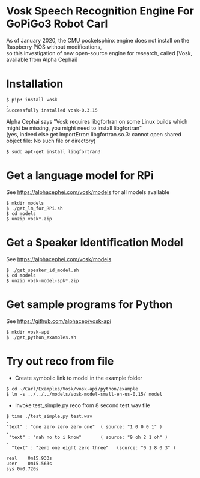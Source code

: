 # Vosk Speech Recognition Engine For GoPiGo3 Robot Carl

As of January 2020, the CMU pocketsphinx engine does not install on the Raspberry PiOS without modifications,  
so this investigation of new open-source engine for research, called [Vosk, available from Alpha Cephai]


# Installation

```
$ pip3 install vosk
.
Successfully installed vosk-0.3.15
```
Alpha Cephai says "Vosk requires libgfortran on some Linux builds which might be missing, you might need to install libgfortran"  
(yes, indeed else get ImportError: libgfortran.so.3: cannot open shared object file: No such file or directory)

```
$ sudo apt-get install libgfortran3
```

# Get a language model for RPi

See https://alphacephei.com/vosk/models for all models available

```
$ mkdir models
$ ./get_lm_for_RPi.sh
$ cd models
$ unzip vosk*.zip
```

# Get a Speaker Identification Model 

See https://alphacephei.com/vosk/models

```
$ ./get_speaker_id_model.sh
$ cd models
$ unzip vosk-model-spk*.zip
```

# Get sample programs for Python

See https://github.com/alphacep/vosk-api

```
$ mkdir vosk-api
$ ./get_python_examples.sh
```

# Try out reco from file

- Create symbolic link to model in the example folder

```
$ cd ~/Carl/Examples/Vosk/vosk-api/python/example
$ ln -s ../../../models/vosk-model-small-en-us-0.15/ model
```

- Invoke test_simple.py reco from 8 second test.wav file

```
$ time ./test_simple.py test.wav
.
"text" : "one zero zero zero one"  ( source: "1 0 0 0 1" )
.
 "text" : "nah no to i know"       ( source: "9 oh 2 1 oh" )
.
  "text" : "zero one eight zero three"   (source: "0 1 8 0 3" )

real	0m15.933s
user	0m15.563s
sys	0m0.720s
```
